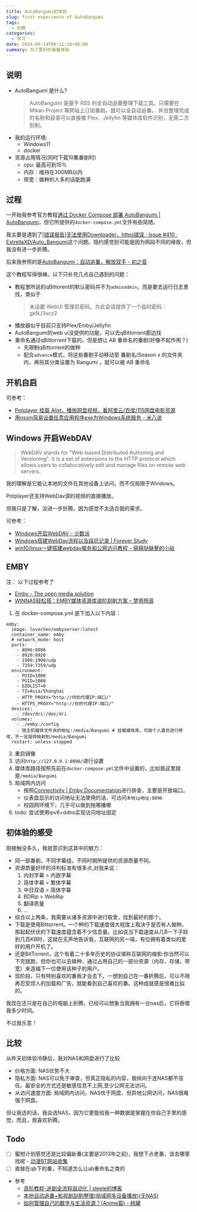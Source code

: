 ```yaml
---
title: AutoBangumi初体验
slug: first experience of AutoBangumi
tags:
  - 折腾
categories:
  - 学习
date: 2024-06-14T00:11:18+08:00
summary: 为了更好的看番体验
---
```

## 说明 
- AutoBangumi 是什么?
  > AutoBangumi 是基于 RSS 的全自动追番整理下载工具。只需要在 Mikan Project 等网站上订阅番剧，就可以全自动追番。 并且整理完成的名称和目录可以直接被 Plex、Jellyfin 等媒体库软件识别，无需二次刮削。
- 我的运行环境:
  - Windows11
  - docker
- 资源占用情况(同时下载10集番剧时)
  - cpu: 最高可到15%
  - 内存：维持在300MB以内 
  - 带宽：做种的人多的话能跑满

## 过程 
一开始我参考官方教程[通过 Docker Compose 部署 AutoBangumi | AutoBangumi](https://www.autobangumi.org/deploy/docker-compose.html )，但它所提供的`docker-compose.yml`文件有些简陋。

我主要是遇到了[[错误报告]无法使用Downloader，https错误 · Issue #410 · EstrellaXD/Auto_Bangumi](https://github.com/EstrellaXD/Auto_Bangumi/issues/410 )这个问题。隐约感觉到可能是因为网段不同的缘故，但我没有进一步折腾。

后来我参照的是[AutoBangumi：自动追番，解放双手 - 初之音](https://www.himiku.com/archives/auto-bangumi.html )

这个教程写得很棒。以下只补充几点自己遇到的问题：
- 教程里所说的qBittorent的默认密码并不为`adminadmin`，而是要去运行日志里找，类似于 
   > 未设置 WebUI 管理员密码。为此会话提供了一个临时密码：gkNJ3xcz2
- 播放器似乎目前只支持Plex/Emby/Jellyfin
- AutoBangumi的web ui没提供的功能，可以去qBittorrent那边找
- 重命名通过qBittorrent下载的，但是想让 AB 重命名的番剧(好像不起作用？)
   - 先限制qBittorrent的做种
   - 配合`advance`模式，将这些番剧手动移动至 番剧名/Season x 的文件夹内，再将其分类设置为 Bangumi ，就可以被 AB 重命名

## 开机自启
可参考：

- [Potplayer 挂载 Alist，播放网盘视频，看阿里云/百度/115网盘电影资源](https://www.bilibili.com/video/BV1oC4y1f7uY/ )
- [用nssm简易设置任意应用程序exe为Windows系统服务 - 米八说](https://www.mibashuo.com/post/set-exe-as-system-service-with-nssm )

## Windows 开启WebDAV
> WebDAV stands for "Web-based Distributed Authoring and Versioning". It is a set of extensions to the HTTP protocol which allows users to collaboratively edit and manage files on remote web servers.

我的理解是它能让本地的文件在其他设备上访问，而不仅局限于Windows。

Potplayer还支持WebDav源的视频的直接播放。

但我只是了解，没进一步折腾，因为感觉不太适合我的需求。

可参考： 
- [Windows开启WebDAV - 少数派](https://sspai.com/post/78540 )
- [Windows搭建WebDav流程以及踩坑记录 | Forever Study](https://www.yydnas.cn/2023/08/2023.08.01-Windows%E6%90%AD%E5%BB%BAWebDav%E6%B5%81%E7%A8%8B%E4%BB%A5%E5%8F%8A%E8%B8%A9%E5%9D%91%E8%AE%B0%E5%BD%95/index.html )
- [win10/linux一键搭建webdav服务和公网访问教程 – 萌萌哒赫萝的小站](https://www.horosama.com/archives/259 )

## EMBY
注： 以下过程参考了
  - [Emby - The open media solution](https://emby.media/index.html )
  - [WINNAS轻松搭：EMBY媒体资源库进阶刮削方案 – 梦雨玲音](https://www.rainlain.com/index.php/2024/02/28/2023/ )

1. 在 docker-compose.yml 底下加入以下内容：
```docker
emby:
  image: lovechen/embyserver:latest
  container_name: emby
  # network_mode: host
  ports:
    - 8096:8096
    - 8920:8920
    - 1900:1900/udp
    - 7359:7359/udp
  environment:
    - PUID=1000
    - PGID=1000
    - GIDLIST=0
    - TZ=Asia/Shanghai
    - HTTP_PROXY="http://你的代理IP:端口/"
    - HTTPS_PROXY="http://你的代理IP:端口/"
  devices:
    - /dev/dri:/dev/dri
  volumes:
    - ./emby:/config
    - 宿主机媒体文件夹的地址:/media/Bangumi # 挂载媒体库，可按个人喜欢进行修改，不一定就得映射到/media/Bangumi
  restart: unless-stopped
```
2. 重启镜像 
3. 访问`http://127.0.0.1:8096/`进行设置 
4. 媒体库路径按照先前在`docker-compose.yml`文件中设置的，比如我这里就是`/media/Bangumi`
5. 局域网内访问
   - 按照[Connectivity | Emby Documentation](https://emby.media/support/articles/Connectivity.html )进行排查，主要是开放端口。
   - 仪表盘显示的访问地址无法使用的话，可访问`本地ip地址:8096`
   - 校园网环境下，几乎可以做到拖哪播哪
6. todo: 尝试使用ipv6+ddns实现访问地址固定

## 初体验的感受 
刚接触没多久，我就意识到这其中的魅力：
- 同一部番剧，不同字幕组，不同时期所提供的资源质量不同。
- 资源质量好坏的评判标准有很多点,对我来说：
  1. 内封字幕 > 内嵌字幕 
  2. 简体字幕 > 繁体字幕 
  3. 中日双语 > 简体字幕 
  4. BDRip > WebRip
  5. 翻译质量
  6. ...
- 综合以上两条，我需要从诸多资源中进行取舍，找到最好的那个。
- 下载是使用Bittorrent。一个种的下载速度很大程度上取决于是否有人做种。那起起伏伏的下载速度蕴含着不少信息量。比如说当下载速度从几B一下子跃到几百KB时，这就在无声地告诉我，互联网的另一端，有位拥有着类似的爱好的用户开机了。
- 还是BitTorrent，这个有着二十多年历史的协议堪称互联网的缩影:你当然可以下完就跑，但你也可以去做种，通过占用自己的一部分资源（内存，存储，带宽）来造福下一位使用该种子的用户。
- 现阶段，只有特别喜欢的番我才会去下。一想到自己在一番折腾后，可以不用再忍受烦人的加载和广告，就能看到自己喜欢的番。这种成就感是很难比拟的。

我现在还只是在自己的电脑上折腾，已经可以想象当我拥有一台nas后，它将吞噬我多少时间。

不过我乐意！

## 比较 
从昨天初体验冷静后，我对NAS和网盘进行了比较
- 价格方面: NAS优势不大
- 隐私方面: NAS可以免于审查，但真正隐私的内容，我倾向于连NAS都不信任。最安全的方式还是敏感信息不上网,至少公网无法访问。
- 从访问速度方面: 局域网内访问，NAS优于网盘，但异地公网访问，NAS很难强于网盘。

但让我选的话，我会选NAS，因为它更能给我一种数据是掌握在你自己手里的感觉，而且，我喜欢折腾。

## Todo 
- [ ] 蜜柑计划感觉还是比较偏新番(主要是2013年之前)，我想下点老番，该去哪里找呢 
      - [动漫BT网站收集](https://iblog.ren/posts/40/ )
- [ ] 直接在qb下的番，不知道怎么让ab重命名之类的

- 参考 
  - [高阶教程-追剧全流程自动化 | sleele的博客](https://sleele.com/2020/03/16/%E9%AB%98%E9%98%B6%E6%95%99%E7%A8%8B-%E8%BF%BD%E5%89%A7%E5%85%A8%E6%B5%81%E7%A8%8B%E8%87%AA%E5%8A%A8%E5%8C%96/ )
  - [本地自动追番+影视剧刮削整理(局域网多设备播放)(无NAS)](https://feng.red/300%20%E8%AF%84%E4%BB%B7/s/%E6%9C%AC%E5%9C%B0%E8%87%AA%E5%8A%A8%E8%BF%BD%E7%95%AA+%E5%BD%B1%E8%A7%86%E5%89%A7%E5%88%AE%E5%89%8A%E6%95%B4%E7%90%86(%E5%B1%80%E5%9F%9F%E7%BD%91%E5%A4%9A%E8%AE%BE%E5%A4%87%E6%92%AD%E6%94%BE)(%E6%97%A0nas)/ )
  - [如何管理自己的数字与生活资源？(Anime篇) - 桃罐](https://freshp0325.xyz/posts/2023071701 )